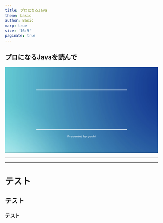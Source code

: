 ```yaml
---
title: プロになるJava
theme: basic
author: Basic
marp: true
size: '16:9'
paginate: true
---
```


<!-- _class: titlepage -->
<!-- コース名は段落 -->
<!-- NN回はh2 -->

## プロになるJavaを読んで

![bg fit](../themes/img/start.png)

---
---

# テスト
## テスト
### テスト
